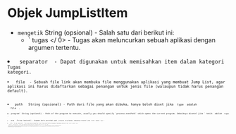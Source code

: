 # Objek JumpListItem

* `mengetik` String (opsional) - Salah satu dari berikut ini: 
  * ` tugas </ 0> - Tugas akan meluncurkan sebuah aplikasi dengan argumen tertentu.</li>
<li><code> separator </ 0> - Dapat digunakan untuk memisahkan item dalam kategori <code> Tugas </ 0> 
kategori.</li>
<li><code> file </ 0> - Sebuah file link akan membuka file menggunakan aplikasi yang membuat Jump List, agar aplikasi ini harus didaftarkan sebagai penangan untuk jenis file (walaupun tidak harus penangan default).</li>
</ul></li>
<li><code> path </ 0>  String (opsional) - Path dari file yang akan dibuka, hanya boleh diset jika <code> type </ 0> adalah
 <code> file </ 0> .</li>
<li><code>program` String (optional) - Path of the program to execute, usually you should specify `process.execPath` which opens the current program. Sebaiknya disetel jika ` ketik </ 0> adalah <code> tugas </ 0> .</li>
<li><code> args </ 0>  String (opsional) - Argumen baris perintah saat <code> program </ 0> dijalankan. Sebaiknya disetel jika <code> ketik </ 0> adalah <code> tugas </ 0> .</li>
<li><code> title </ 0>  String (opsional) - Teks yang akan ditampilkan untuk item dalam Daftar Langsung. Sebaiknya disetel jika <code> ketik </ 0> adalah <code> tugas </ 0>.</li>
<li><code> deskripsi </ 0>  String (opsional) - Uraian tugas (ditampilkan dalam keterangan alat). Sebaiknya disetel jika <code> ketik </ 0> adalah <code> tugas </ 0> .</li>
<li><code>iconPath` String (optional) - The absolute path to an icon to be displayed in a Jump List, which can be an arbitrary resource file that contains an icon (e.g. `.ico`, `.exe`, `.dll`). Anda biasanya dapat menentukan ` process.execPath </ 0> untuk menampilkan ikon program.</li>
<li><code>iconIndex` Number (optional) - The index of the icon in the resource file. Jika file sumber daya berisi beberapa ikon, nilai ini dapat digunakan untuk menentukan indeks berbasis nol dari ikon yang harus ditampilkan untuk tugas ini. Jika file sumber hanya berisi satu ikon, properti ini harus diset ke nol.
  * `workingDirectory` String (optional) - The working directory. Default is empty.